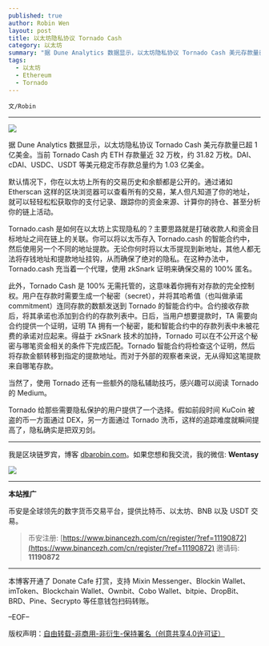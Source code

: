 ```yaml
---
published: true
author: Robin Wen
layout: post
title: 以太坊隐私协议 Tornado Cash
category: 以太坊
summary: "据 Dune Analytics 数据显示，以太坊隐私协议 Tornado Cash 美元存款量已超 1 亿美金。当前 Tornado Cash 内 ETH 存款量近 32 万枚，约 31.82 万枚。DAI、cDAI、USDC、USDT 等美元稳定币存款总量约为 1.03 亿美金。当然了，使用 Tornado 还有一些额外的隐私辅助技巧，感兴趣可以阅读 Tornado 的 Medium。Tornado 给那些需要隐私保护的用户提供了一个选择。假如前段时间 KuCoin 被盗的币一方面通过 DEX，另一方面通过 Tornado 洗币，这样的追踪难度就瞬间提高了，隐私确实是把双刃剑。"
tags:
  - 以太坊
  - Ethereum
  - Tornado
---
```


`文/Robin`

***

![](https://cdn.dbarobin.com/8576t8a.png)

据 Dune Analytics 数据显示，以太坊隐私协议 Tornado Cash 美元存款量已超 1 亿美金。当前 Tornado Cash 内 ETH 存款量近 32 万枚，约 31.82 万枚。DAI、cDAI、USDC、USDT 等美元稳定币存款总量约为 1.03 亿美金。

默认情况下，你在以太坊上所有的交易历史和余额都是公开的。通过诸如 Etherscan 这样的区块浏览器可以查看所有的交易，某人但凡知道了你的地址，就可以轻轻松松获取你的支付记录、跟踪你的资金来源、计算你的持仓、甚至分析你的链上活动。

Tornado.cash 是如何在以太坊上实现隐私的？主要思路就是打破收款人和资金目标地址之间在链上的关联。你可以将以太币存入 Tornado.cash 的智能合约中，然后使用另一个不同的地址提款。无论你何时将以太币提现到新地址，其他人都无法将存钱地址和提款地址挂钩，从而确保了绝对的隐私。在这种办法中，Tornado.cash 充当着一个代理，使用 zkSnark 证明来确保交易的 100% 匿名。

此外，Tornado Cash 是 100% 无需托管的，这意味着你拥有对存款的完全控制权。用户在存款时需要生成一个秘密（secret），并将其哈希值（也叫做承诺 commitment）连同存款的数额发送到 Tornado 的智能合约中。合约接收存款后，将其承诺也添加到合约的存款列表中。日后，当用户想要提款时，TA 需要向合约提供一个证明，证明 TA 拥有一个秘密，能和智能合约中的存款列表中未被花费的承诺对应起来。得益于 zkSnark 技术的加持，Tornado 可以在不公开这个秘密与哪笔资金相关的条件下完成匹配。Tornado 智能合约将检查这个证明，然后将存款金额转移到指定的提款地址。而对于外部的观察者来说，无从得知这笔提款来自哪笔存款。

当然了，使用 Tornado 还有一些额外的隐私辅助技巧，感兴趣可以阅读 Tornado 的 Medium。

Tornado 给那些需要隐私保护的用户提供了一个选择。假如前段时间 KuCoin 被盗的币一方面通过 DEX，另一方面通过 Tornado 洗币，这样的追踪难度就瞬间提高了，隐私确实是把双刃剑。

***

我是区块链罗宾，博客 [dbarobin.com](https://dbarobin.com/)。如果您想和我交流，我的微信: **Wentasy**

![](https://cdn.dbarobin.com/v4yywe2.png)

***

**本站推广**

币安是全球领先的数字货币交易平台，提供比特币、以太坊、BNB 以及 USDT 交易。

> 币安注册: [https://www.binancezh.com/cn/register/?ref=11190872](https://www.binancezh.com/cn/register/?ref=11190872)
> 邀请码: **11190872**

***

本博客开通了 Donate Cafe 打赏，支持 Mixin Messenger、Blockin Wallet、imToken、Blockchain Wallet、Ownbit、Cobo Wallet、bitpie、DropBit、BRD、Pine、Secrypto 等任意钱包扫码转账。

<center>
    <div class="--donate-button"
         data-button-id="f8b9df0d-af9a-460d-8258-d3f435445075"
    ></div>
</center>

–EOF–

版权声明：[自由转载-非商用-非衍生-保持署名（创意共享4.0许可证）](http://creativecommons.org/licenses/by-nc-nd/4.0/deed.zh)